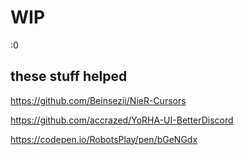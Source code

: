 # WIP

:0

## these stuff helped

https://github.com/Beinsezii/NieR-Cursors

https://github.com/accrazed/YoRHA-UI-BetterDiscord

https://codepen.io/RobotsPlay/pen/bGeNGdx
